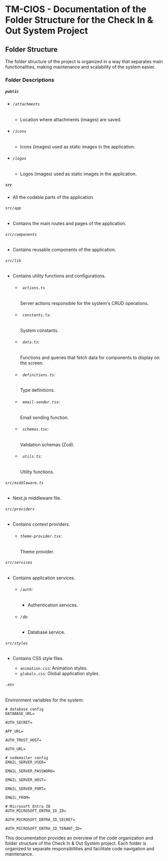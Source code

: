 # TM-CIOS - Documentation of the Folder Structure for the Check In & Out System Project

## Folder Structure

The folder structure of the project is organized in a way that separates main functionalities, making maintenance and scalability of the system easier.

### Folder Descriptions

##### `public`

- ###### `/attachments`

  - Location where attachments (images) are saved.

- ###### `/icons`

  - Icons (images) used as static images in the application.

- ###### `/logos`
  - Logos (images) used as static images in the application.

##### `src`

- All the codable parts of the application.

###### `src/app`

- Contains the main routes and pages of the application.

###### `src/components`

- Contains reusable components of the application.

###### `src/lib`

- Contains utility functions and configurations.

    - ###### ` actions.ts`
        Server actions responsible for the system's CRUD operations.
    - ###### ` constants.ts`:
        System constants.
    - ###### ` data.ts`:
        Functions and queries that fetch data for components to display on the screen.
    - ###### ` definitions.ts`:
        Type definitions.
    - ###### ` email-sender.tsx`:
        Email sending function.
    - ###### ` schemas.tsx`:
        Validation schemas (Zod).
    - ###### ` utils.ts`:
        Utility functions.

###### `src/middleware.ts`

- Next.js middleware file.

###### `src/providers`

- Contains context providers.

    - ###### `theme-provider.tsx`: 
        Theme provider.

###### `src/services`

- Contains application services.
    - ###### `/auth`: 
        - Authentication services.
    - ###### `/db`: 
        - Database service.

###### `src/styles`

- Contains CSS style files.

    - `animation.css`: 
        Animation styles.
    - `globals.css`: 
        Global application styles.

###### `.env`

Environment variables for the system:

    # database config
    DATABASE_URL=

    AUTH_SECRET=

    APP_URL=

    AUTH_TRUST_HOST=

    AUTH_URL=

    # nodemailer config
    EMAIL_SERVER_USER=

    EMAIL_SERVER_PASSWORD=

    EMAIL_SERVER_HOST=

    EMAIL_SERVER_PORT=

    EMAIL_FROM=

    # Microsoft Entra ID
    AUTH_MICROSOFT_ENTRA_ID_ID=

    AUTH_MICROSOFT_ENTRA_ID_SECRET=

    AUTH_MICROSOFT_ENTRA_ID_TENANT_ID=

This documentation provides an overview of the code organization and folder structure of the Check In & Out System project. Each folder is organized to separate responsibilities and facilitate code navigation and maintenance.
